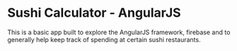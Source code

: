 Sushi Calculator - AngularJS
============================

This is a basic app built to explore the AngularJS framework, firebase and to generally help keep track of spending at certain sushi restaurants.
